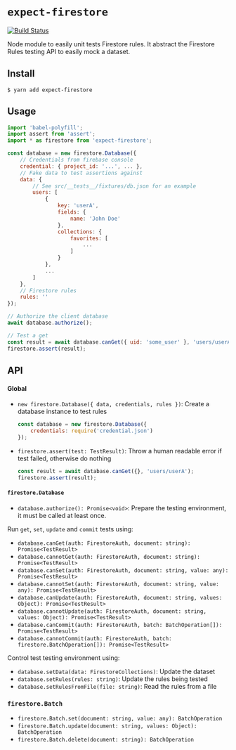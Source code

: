 # `expect-firestore`

[![Build Status](https://travis-ci.org/GitbookIO/expect-firestore.svg?branch=master)](https://travis-ci.org/GitbookIO/expect-firestore)

Node module to easily unit tests Firestore rules. It abstract the Firestore Rules testing API to easily mock a dataset.

## Install

```
$ yarn add expect-firestore
```

## Usage

```js
import 'babel-polyfill';
import assert from 'assert';
import * as firestore from 'expect-firestore';

const database = new firestore.Database({
    // Credentials from firebase console
    credential: { project_id: '...', ... },
    // Fake data to test assertions against
    data: {
        // See src/__tests__/fixtures/db.json for an example
        users: [
            {
                key: 'userA',
                fields: {
                    name: 'John Doe'
                },
                collections: {
                    favorites: [
                        ...
                    ]
                }
            },
            ...
        ]
    },
    // Firestore rules
    rules: ''
});

// Authorize the client database
await database.authorize();

// Test a get
const result = await database.canGet({ uid: 'some_user' }, 'users/userA');
firestore.assert(result);
```

## API

#### Global

- `new firestore.Database({ data, credentials, rules })`: Create a database instance to test rules

  ```js
  const database = new firestore.Database({
      credentials: require('credential.json')
  });
  ```
- `firestore.assert(test: TestResult)`: Throw a human readable error if test failed, otherwise do nothing

  ```js
  const result = await database.canGet({}, 'users/userA');
  firestore.assert(result);
  ```

#### `firestore.Database`

- `database.authorize(): Promise<void>`: Prepare the testing environment, it must be called at least once.

Run `get`, `set`, `update` and `commit` tests using:

- `database.canGet(auth: FirestoreAuth, document: string): Promise<TestResult>`
- `database.cannotGet(auth: FirestoreAuth, document: string): Promise<TestResult>`
- `database.canSet(auth: FirestoreAuth, document: string, value: any): Promise<TestResult>`
- `database.cannotSet(auth: FirestoreAuth, document: string, value: any): Promise<TestResult>`
- `database.canUpdate(auth: FirestoreAuth, document: string, values: Object): Promise<TestResult>`
- `database.cannotUpdate(auth: FirestoreAuth, document: string, values: Object): Promise<TestResult>`
- `database.canCommit(auth: FirestoreAuth, batch: BatchOperation[]): Promise<TestResult>`
- `database.cannotCommit(auth: FirestoreAuth, batch: firestore.BatchOperation[]): Promise<TestResult>`

Control test testing environment using:

- `database.setData(data: FirestoreCollections)`: Update the dataset
- `database.setRules(rules: string)`: Update the rules being tested
- `database.setRulesFromFile(file: string)`: Read the rules from a file

### `firestore.Batch`

- `firestore.Batch.set(document: string, value: any): BatchOperation`
- `firestore.Batch.update(document: string, values: Object): BatchOperation`
- `firestore.Batch.delete(document: string): BatchOperation`
